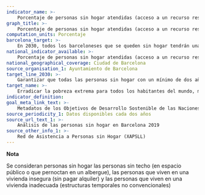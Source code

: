 ```yaml
---
indicator_name: >-
    Porcentaje de personas sin hogar atendidas (acceso a un recurso residencial público, recurso temporal o con apoyo sostenido)
graph_title: >-
    Porcentaje de personas sin hogar atendidas (acceso a un recurso residencial público, recurso temporal o con apoyo sostenido)
computation_units: Porcentaje
barcelona_target: >-
    En 2030, todos los barceloneses que se queden sin hogar tendrán una cama donde dormir y comida en la mesa, y el número de personas sin hogar se reducirá considerablemente
national_indicator_available: >-
    Porcentaje de personas sin hogar atendidas (acceso a un recurso residencial público, recurso temporal o con apoyo sostenido)
national_geographical_coverage: Ciudad de Barcelona
source_organisation_1: Ayuntamiento de Barcelona
target_line_2030: >-
    Garantizar que todas las personas sin hogar con un mínimo de dos años de empadronamiento en la ciudad sean atendidas por la Red de Asistencia a Personas sin Hogar (XAPSLL)
target_name: >-
    Erradicar la pobreza extrema para todos los habitantes del mundo, medida actualmente por un ingreso por persona inferior a 1,25 dólares al día.
indicator_definition:
goal_meta_link_text: >-
    Metadatos de los Objetivos de Desarrollo Sostenible de las Naciones Unidas (pdf 894kB)
source_periodicity_1: Datos disponibles cada dos años
source_url_text_1: >-
    Análisis de las personas sin hogar en Barcelona 2019 
source_other_info_1: >-
    Red de Asistencia a Personas sin Hogar (XAPSLL)
---
```

**Nota**

Se consideran personas sin hogar las personas sin techo (en espacio público o que pernoctan en un albergue), las personas que viven en una vivienda insegura (sin pagar alquiler) y las personas que viven en una vivienda inadecuada (estructuras temporales no convencionales)
